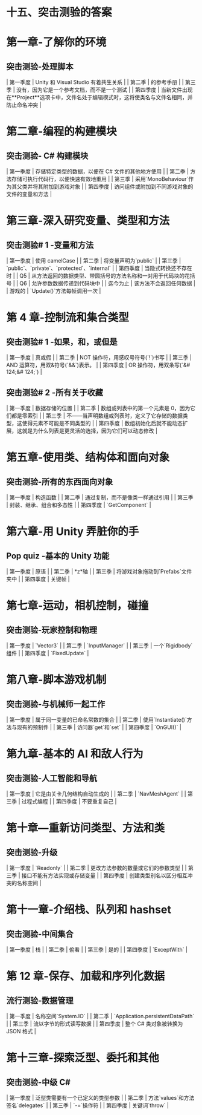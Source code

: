# 十五、突击测验的答案

# 第一章-了解你的环境

## 突击测验-处理脚本

<colgroup><col> <col></colgroup> 
| 第一季度 | Unity 和 Visual Studio 有着共生关系 |
| 第二季 | 的参考手册 |
| 第三季 | 没有，因为它是一个参考文档，而不是一个测试 |
| 第四季度 | 当新文件出现在**Project**选项卡中，文件名处于编辑模式时，这将使类名与文件名相同，并防止命名冲突 |

# 第二章-编程的构建模块

## 突击测验- C# 构建模块

<colgroup><col> <col></colgroup> 
| 第一季度 | 存储特定类型的数据，以便在 C# 文件的其他地方使用 |
| 第二季 | 方法存储可执行代码行，以便快速有效地重用 |
| 第三季 | 采用`MonoBehaviour`作为其父类并将其附加到游戏对象 |
| 第四季度 | 访问组件或附加到不同游戏对象的文件的变量和方法 |

# 第三章-深入研究变量、类型和方法

## 突击测验# 1 -变量和方法

<colgroup><col> <col></colgroup> 
| 第一季度 | 使用 camelCase |
| 第二季 | 将变量声明为`public` |
| 第三季 | `public`、`private`、`protected`、`internal` |
| 第四季度 | 当隐式转换还不存在时 |
| Q5 | 从方法返回的数据类型、带圆括号的方法名称和一对用于代码块的花括号 |
| Q6 | 允许参数数据传递到代码块中 |
| 迄今为止 | 该方法不会返回任何数据 |
| 游戏的 | `Update()`方法每帧调用一次 |

# 第 4 章-控制流和集合类型

## 突击测验# 1 -如果，和，或但是

<colgroup><col> <col></colgroup> 
| 第一季度 | 真或假 |
| 第二季 | NOT 操作符，用感叹号符号(`!`)书写 |
| 第三季 | AND 运算符，用双&符号(`&&`)表示。 |
| 第四季度 | OR 操作符，用双条写(`&# 124;&# 124;`) |

## 突击测验# 2 -所有关于收藏

<colgroup><col> <col></colgroup> 
| 第一季度 | 数据存储的位置 |
| 第二季 | 数组或列表中的第一个元素是 0，因为它们都是零索引 |
| 第三季 | 不——当声明数组或列表时，定义了它存储的数据类型，这使得元素不可能是不同类型的 |
| 第四季度 | 数组初始化后就不能动态扩展，这就是为什么列表是更灵活的选择，因为它们可以动态修改 |

# 第五章-使用类、结构体和面向对象

## 突击测验-所有的东西面向对象

<colgroup><col> <col></colgroup> 
| 第一季度 | 构造函数 |
| 第二季 | 通过复制，而不是像类一样通过引用 |
| 第三季 | 封装、继承、组合和多态性 |
| 第四季度 | `GetComponent` |

# 第六章-用 Unity 弄脏你的手

## Pop quiz -基本的 Unity 功能

<colgroup><col> <col></colgroup> 
| 第一季度 | 原语 |
| 第二季 | *z*轴 |
| 第三季 | 将游戏对象拖动到`Prefabs`文件夹中 |
| 第四季度 | 关键帧 |

# 第七章-运动，相机控制，碰撞

## 突击测验-玩家控制和物理

<colgroup><col> <col></colgroup> 
| 第一季度 | `Vector3` |
| 第二季 | `InputManager` |
| 第三季 | 一个`Rigidbody`组件 |
| 第四季度 | `FixedUpdate` |

# 第八章-脚本游戏机制

## 突击测验-与机械师一起工作

<colgroup><col> <col></colgroup> 
| 第一季度 | 属于同一变量的已命名常数的集合 |
| 第二季 | 使用`Instantiate()`方法与现有的预制件 |
| 第三季 | 访问器`get`和`set` |
| 第四季度 | `OnGUI()` |

# 第九章-基本的 AI 和敌人行为

## 突击测验-人工智能和导航

<colgroup><col> <col></colgroup> 
| 第一季度 | 它是由关卡几何结构自动生成的 |
| 第二季 | `NavMeshAgent` |
| 第三季 | 过程式编程 |
| 第四季度 | 不要重复自己 |

# 第十章—重新访问类型、方法和类

## 突击测验-升级

<colgroup><col> <col></colgroup> 
| 第一季度 | `Readonly` |
| 第二季 | 更改方法参数的数量或它们的参数类型 |
| 第三季 | 接口不能有方法实现或存储变量 |
| 第四季度 | 创建类型别名以区分相互冲突的名称空间 |

# 第十一章-介绍栈、队列和 hashset

## 突击测验-中间集合

<colgroup><col> <col></colgroup> 
| 第一季度 | 栈 |
| 第二季 | 偷看 |
| 第三季 | 是的 |
| 第四季度 | `ExceptWith` |

# 第 12 章-保存、加载和序列化数据

## 流行测验-数据管理

<colgroup><col> <col></colgroup> 
| 第一季度 | 名称空间`System.IO` |
| 第二季 | `Application.persistentDataPath` |
| 第三季 | 流以字节的形式读写数据 |
| 第四季度 | 整个 C# 类对象被转换为 JSON 格式 |

# 第十三章-探索泛型、委托和其他

## 突击测验-中级 C#

<colgroup><col> <col></colgroup> 
| 第一季度 | 泛型类需要有一个已定义的类型参数 |
| 第二季 | 方法`values`和方法签名`delegates` |
| 第三季 | `-=`操作符 |
| 第四季度 | 关键词`throw` |